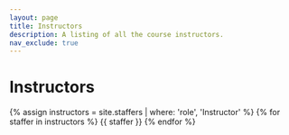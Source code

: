 ```yaml
---
layout: page
title: Instructors
description: A listing of all the course instructors.
nav_exclude: true
---
```


# Instructors

{% assign instructors = site.staffers | where: 'role', 'Instructor' %}
{% for staffer in instructors %}
{{ staffer }}
{% endfor %}

